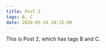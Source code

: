```yaml
---
title: Post 2
tags: B, C
date: 2020-05-24 20:15:00
---
```


This is Post 2, which has tags B and C.
